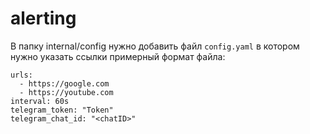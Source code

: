 # alerting
В папку internal/config нужно добавить файл `config.yaml` в котором нужно указать ссылки 
примерный формат файла:
```
urls:
  - https://google.com
  - https://youtube.com
interval: 60s
telegram_token: "Token"
telegram_chat_id: "<chatID>"
```
